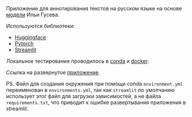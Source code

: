 Приложение для аннотирования текстов на русском языке на основе [модели](https://huggingface.co/IlyaGusev/rut5_base_sum_gazeta) Ильи Гусева.

Используются библиотеки:
- [Huggingface](https://huggingface.co/)
- [Pytorch](https://pytorch.org/)
- [Streamlit](https://streamlit.io/)

Локальное тестирование проводилось в [conda](https://docs.conda.io/en/latest/) и [docker](https://www.docker.com/).

Ссылка на развернутое [приложение](https://losyash-text-summarizer-streamlit-app-9grqc2.streamlit.app/).

PS. Файл для создания окружения при помощи conda `environment.yml` переименован в `environments.yml`, так как `streamlit` по умолчанию использует этог файл для загрузки зависимостей, а не файла `requirements.txt`, что приводит к ошибке развертывания приложения в streamlit.